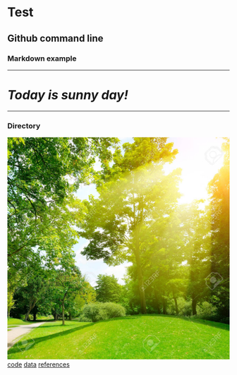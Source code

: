 # Test 
## Github command line
### Markdown example

---

# *Today is sunny day!*

---

### Directory
![markdown-image](sunnyday.jpg)
[code](code)
[data](data)
[references](references)